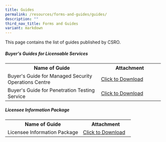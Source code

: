 ```yaml
---
title: Guides
permalink: /resources/forms-and-guides/guides/
description: ""
third_nav_title: Forms and Guides
variant: markdown
---
```

This page contains the list of guides published by CSRO.

##### Buyer's Guides for Licensable Services
<table>
<tbody><tr>
	<th width="60%"><b>Name of Guide</b></th>
	<th width="40%"><b>Attachment</b></th>
</tr>
<tr>
	<td>Buyer's Guide for Managed Security Operations Centre</td>
	<td><a href="/files/guides/buyer's%20guide%20for%20msoc_v1.pdf" download="">Click to Download</a></td>
</tr>
<tr>
	<td>Buyer's Guide for Penetration Testing Service</td>
	<td><a href="/files/guides/buyer's%20guide%20for%20pt_v1.pdf" download="">Click to Download</a></td>
</tr>
</tbody>
</table>

##### Licensee Information Package
<table>
<tbody><tr>
	<th width="60%"><b>Name of Guide</b></th>
	<th width="40%"><b>Attachment</b></th>
</tr>
<tr>
	<td>Licensee Information Package</td>
<td><a href="/files/guides/licensee_information_package_v2_0.pdf" download="">Click to Download</a></td>
</tr>
</tbody>
</table>